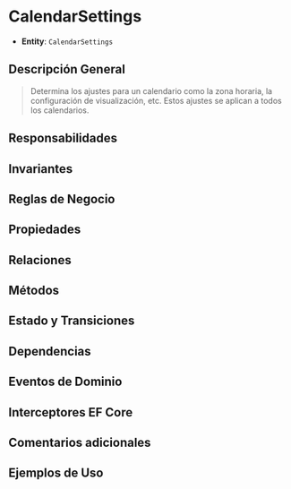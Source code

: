 # CalendarSettings

- **Entity**: `CalendarSettings`

## Descripción General

> Determina los ajustes para un calendario como la zona horaria, la configuración de visualización, etc. Estos ajustes se aplican a todos los calendarios.

## Responsabilidades

## Invariantes

## Reglas de Negocio

## Propiedades

## Relaciones

## Métodos

## Estado y Transiciones

## Dependencias

## Eventos de Dominio

## Interceptores EF Core

## Comentarios adicionales

## Ejemplos de Uso

```csharp
```
